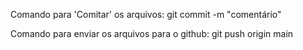 Comando para 'Comitar' os arquivos:
      git commit -m "comentário"

Comando para enviar os arquivos para o github:
      git push origin main
      